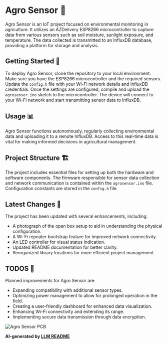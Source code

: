 # Agro Sensor 🌱

Agro Sensor is an IoT project focused on environmental monitoring in agriculture. It utilizes an AZDelivery ESP8266 microcontroller to capture data from various sensors such as soil moisture, sunlight exposure, and temperature. The data collected is transmitted to an InfluxDB database, providing a platform for storage and analysis.

## Getting Started 🚀

To deploy Agro Sensor, clone the repository to your local environment. Make sure you have the ESP8266 microcontroller and the required sensors. Update the `config.h` file with your Wi-Fi network details and InfluxDB credentials. Once the settings are configured, compile and upload the `agrosensor.ino` sketch to the microcontroller. The device will connect to your Wi-Fi network and start transmitting sensor data to InfluxDB.

## Usage 📊

Agro Sensor functions autonomously, regularly collecting environmental data and uploading it to a remote InfluxDB. Access to this real-time data is vital for making informed decisions in agricultural management.

## Project Structure 🏗️

The project includes essential files for setting up both the hardware and software components. The firmware responsible for sensor data collection and network communication is contained within the `agrosensor.ino` file. Configuration constants are stored in the `config.h` file.

## Latest Changes 🔄

The project has been updated with several enhancements, including:

- A photograph of the open box setup to aid in understanding the physical configuration.
- A Wi-Fi repeater bootstrap feature for improved network connectivity.
- An LED controller for visual status indication.
- Updated README documentation for better clarity.
- Reorganized library locations for more efficient project management.

## TODOS 📝

Planned improvements for Agro Sensor are:

- Expanding compatibility with additional sensor types.
- Optimizing power management to allow for prolonged operation in the field.
- Creating a user-friendly dashboard for enhanced data visualization.
- Enhancing Wi-Fi connectivity and extending its range.
- Implementing secure data transmission through data encryption.

![Agro Sensor PCB](agrosensor_pcb.jpg)

**AI-generated by [LLM README](https://github.com/leonardoandrade/llm_readme)**